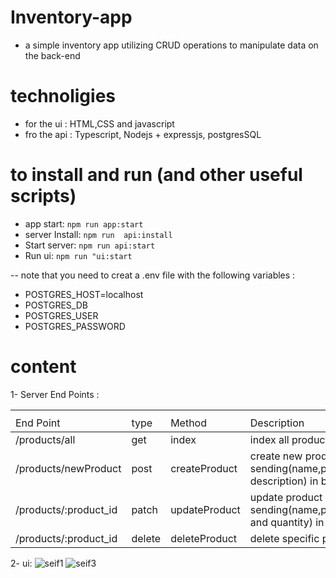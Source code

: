 # Inventory-app

-   a simple inventory app utilizing CRUD operations to manipulate data on the back-end

# technoligies

-   for the ui : HTML,CSS and javascript
-   fro the api : Typescript, Nodejs + expressjs, postgresSQL

# to install and run (and other useful scripts)

-   app start: `npm run app:start`
-   server Install: `npm run  api:install`
-   Start server: `npm run api:start`
-   Run ui: `npm run "ui:start`

--   note that you need to creat a .env file with the following variables :
  -  POSTGRES_HOST=localhost
  -  POSTGRES_DB <your db name after you create it>
  -  POSTGRES_USER <your pg username after you create it >
  -  POSTGRES_PASSWORD <your pg password after you create it >

# content

1- Server End Points :

<table>
    <th>
        <tr>
            <td>End Point</td>
            <td>type</td>
            <td>Method</td>
            <td>Description</td>
        </tr>
    </th>
    <tbody>
        <tr>
            <td>/products/all</td>
            <td>get</td>
            <td>index</td>
             <td>index all products</td>
        </tr>
        <tr>
            <td>/products/newProduct</td>
            <td>post</td>
            <td>createProduct</td>
            <td>create new product by sending(name,price and description) in body</td>
        </tr>
           <tr>
            <td>/products/:product_id</td>
            <td>patch</td>
            <td>updateProduct</td>
            <td>update product by sending(name,price,description and quantity) in body</td>
        </tr>
           <tr>
            <td>/products/:product_id</td>
            <td>delete</td>
            <td>deleteProduct</td>
             <td>delete specific product by id</td>
        </tr>
    <tbody>
</table>


2- ui:
![seif1](https://user-images.githubusercontent.com/96624005/215526898-ce63afc1-dc9b-42c4-8aa1-383fbb0a781e.PNG)
![seif3](https://user-images.githubusercontent.com/96624005/215527052-b1b06564-6e81-48eb-895c-eba0d8ba51ae.PNG)




